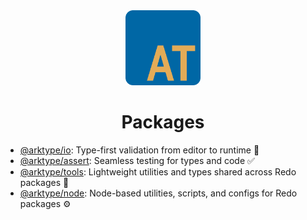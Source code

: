 <div align="center">
  <img src="../arktype.io/static/img/logo.svg" height="120px" />
  <h1>Packages</h1>
</div>

-   [@arktype/io](@arktype/io): Type-first validation from editor to runtime 🧬
-   [@arktype/assert](@arktype/assert): Seamless testing for types and code ✅
-   [@arktype/tools](@arktype/tools): Lightweight utilities and types shared across Redo packages 🧰
-   [@arktype/node](@arktype/node): Node-based utilities, scripts, and configs for Redo packages ⚙️
